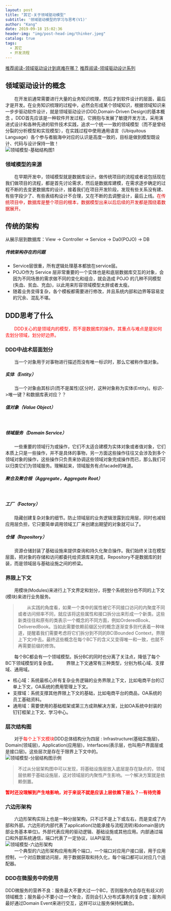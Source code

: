 ```yaml
---
layout: post
title: "其它-关于领域驱动模型"
subtitle: '领域驱动模型的学习与思考(V1)'
author: "Kang"
date: 2019-09-18 15:02:36
header-img: "img/post-head-img/thinker.jpeg"
catalog: true
tags:
  - 其它
  - 开发流程
---
```

[推荐阅读-领域驱动设计到底难在哪？](https://www.jianshu.com/p/ab80cb9f307c)
[推荐阅读-领域驱动设计系列](https://www.cnblogs.com/xishuai/p/iddd-anemia-model-ubiquitous-language.html)
## 领域驱动设计的概念
&emsp;&emsp;在开发前通常需要进行大量的业务知识梳理，然后才到软件设计的层面，最后才是开发。在业务知识梳理的过程中，必然会形成某个领域知识，根据领域知识来一步步驱动软件设计，就是领域驱动设计(DDD,Domain-Driven Design)的基本概念 。DDD首先应该是一种软件开发过程，它拥抱与发展了敏捷开发方法，采用演进式设计和各种先进的软件技术实践，追求一个统一一致的领域模型（而不是曾经分裂的分析模型和实现模型），在实践过程中使用通用语言（Ubiquitous Language）各个参与者脑海中对应的认识是高度一致的，目标是做到模型既设计、代码与设计保持一致！  
![领域模型-基础结构图1](https://raw.githubusercontent.com/kangzhihu/images/master/%E9%A2%86%E5%9F%9F%E6%A8%A1%E5%9E%8B-%E5%9F%BA%E7%A1%80%E7%BB%93%E6%9E%84%E5%9B%BE1.png)   
### 领域模型的来源
&emsp;&emsp;在早期开发中，领域模型就是数据库设计。做传统项目的流程或者说包括现在我们做项目的流程，都是首先讨论需求，然后是数据库建模，在需求逐步确定的过程不断的去变更数据库的设计，接着我们在项目开发阶段，发现有些关系没有建、有些字段少了、有些表结构设计不合理，又在不断的去调整设计，最后上线。<font color="darkPink">在传统项目中，数据库是整个项目的根本，数据模型出来以后后续的开发都是围绕着数据展开。</font>  

## 传统的架构
从展示层到数据库：View -> Controller -> Service -> Da0(POJO) -> DB   

##### 传统架构存在的问题
- Service层很重，所有逻辑处理基本都放在service层。
- POJO作为 Service 层非常重要的一个实体也是和底层数据库交互的对象，会因为不同场景的需求做不同的变化和组合，就会造成 POJO 的几种不同模型(失血、贫血、充血)，以此用来形容领域模型太胖或者太瘦。
- 随着业务变得复杂，各个模板都需要进行修改，并且系统内部和边界等容易变的冗余、混乱不堪。  

## DDD思考了什么
&emsp;&emsp;<font color="red">DDD关心的是领域内的模型，而不是数据库的操作。其重点与难点是是如何去划分领域，划分好边界。</font>   

### DDD中战术层面划分
&emsp;&emsp;当一个对象用于对事物进行描述而没有唯一标识时，那么它被称作值对象。
##### 实体（Entity）
&emsp;&emsp;当一个对象由其标识(而不是属性)区分时，这种对象称为实体(Entity)。标识->唯一键？和数据库表对应？？

##### 值对象（Value Object）
&emsp;&emsp;

##### 领域服务（Domain Service）
&emsp;&emsp;一些重要的领域行为或操作，它们不太适合建模为实体对象或者值对象，它们本质上只是一些操作，并不是具体的事物，另一方面这些操作往往又会涉及到多个领域对象的操作，这些操作只负责来协调这些领域对象完成操作而已，那么我们可以归类它们为领域服务。理解起来，领域服务有点facade的味道。

##### 聚合及聚合根（Aggregate，Aggregate Root）
&emsp;&emsp;

##### 工厂（Factory）
&emsp;&emsp;隐藏创建复杂对象的细节。防止领域层的业务逻辑泄露到应用层，同时也减轻应用层负担，它只要简单调用领域工厂来创建出期望的对象就可以了。

##### 仓储（Repository）
&emsp;&emsp;资源仓储封装了基础设施来提供查询和持久化聚合操作。我们始终关注在模型层面，把对象的存储和访问都委托给资源库来完成，Repository不是数据库的封装，而是领域层与基础设施之间的桥梁。 

### 界限上下文
&emsp;&emsp;用模块(Modules)来进行上下文界定和划分，将整个系统划分也不同的上下文(模块)来进行业务服务。      
>&emsp;&emsp;从实践的角度看，如果一个类中的属性被它不同接口访问的内聚度不同或者访问频率不同，就应该将这些属性和接口拆分出来形成一个新类。这些新类往往和原有的类表示一个概念的不同方面，例如OrderedBook、DeliveredBook。当如此需要依赖前缀区分的概念逐渐变多则代表着一种味道，提醒着我们需要考虑将它们拆分到不同的BC(Bounded Context，界限上下文)中去。最终这些概念在每个BC下的含义又变得唯一和一致，也就不再需要前缀的修饰。  

&emsp;&emsp;每个BC都会有一个领域模型。拆分BC的同时也分离了关注点，降低了每个BC下领域模型的复杂度。
&emsp;&emsp;界限上下文通常有三种类型，分别为核心域、支撑域、通用域。  
- 核心域：系统最核心并有复杂业务逻辑的业务界限上下文，比如电商平台的订单上下文，OA系统的费用管理上下文。  
- 支撑域：系统支撑其他界限上下文的基础，比如电商平台的商品，OA系统的员工基础资料。  
- 通用域：需要使用的基础框架或第三方成熟解决方案，比如OA系统中封装的钉钉框架上下文、学习中心。  

### 层次结构图  
&emsp;&emsp;对于<font color="red">每个上下文模块</font>DDD总体结构分为四层  :  Infrastructure(基础实施层)，Domain(领域层)，Application(应用层)，Interfaces(表示层，也叫用户界面层或是接口层)。这些层次是存在于限界上下文中的。          
![领域模型-分层结构图示例](https://raw.githubusercontent.com/kangzhihu/images/master/%E9%A2%86%E5%9F%9F%E6%A8%A1%E5%9E%8B-%E5%88%86%E5%B1%82%E6%9E%B6%E6%9E%84%E5%9B%BE.jpg) 

>不过从分层架构图中可以发现，将基础设施层放入底层是存在缺点的，领域层依赖于基础设施层，这对领域层的内聚性产生影响。一个解决方案就是依赖倒置。

**<font color="red">暂时还没理解到产生啥影响，对于来说不就是应该上层依赖下层么？--有待完善</font>**
 
 
### 六边形架构 
&emsp;&emsp;六边形架构实际上也是一种分层架构，只不过不是上下或左右，而是变成了内部和外部。六边形的内部代表了application(功能承接与流程流转)和domain层(内部业务基本单位)。外部代表应用的驱动逻辑、基础设施或其他应用。内部通过端口和外部系统通信，端口代表了一定协议，以API呈现。   
![领域模型-六边形架构](https://raw.githubusercontent.com/kangzhihu/images/master/%E9%A2%86%E5%9F%9F%E6%A8%A1%E5%9E%8B-%E5%85%AD%E8%BE%B9%E5%BD%A2%E6%9E%B6%E6%9E%84.png)   
&emsp;&emsp;一个典型的六边形架构应用有两个端口，一个端口对应用户接口层，用于应用控制，一个对应数据访问层，用于数据获取和持久化，每个端口都可以对应几个适配器。  




### DDD在微服务中的使用
DDD微服务的营养不良：服务最大不要大过一个BC，否则服务内会存在有歧义的领域概念；服务最小不要小过一个聚合，否则会引入分布式事务的复杂度；服务间最好通过Domain Event来进行交互，这样可以让服务保持松耦合。
